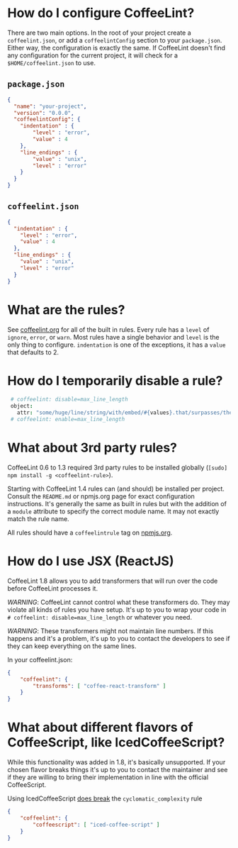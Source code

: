 How do I configure CoffeeLint?
==============================

There are two main options. In the root of your project create a
`coffeelint.json`, or add a `coffeelintConfig` section to your `package.json`.
Either way, the configuration is exactly the same. If CoffeeLint doesn't find
any configuration for the current project, it will check for a
`$HOME/coffeelint.json` to use.

`package.json`
--------------
```json
{
  "name": "your-project",
  "version": "0.0.0",
  "coffeelintConfig": {
    "indentation" : {
        "level" : "error",
        "value" : 4
    },
    "line_endings" : {
        "value" : "unix",
        "level" : "error"
    }
  }
}
```

`coffeelint.json`
-----------------
```json
{
  "indentation" : {
    "level" : "error",
    "value" : 4
  },
  "line_endings" : {
    "value" : "unix",
    "level" : "error"
  }
}
```

What are the rules?
===================

See [coffeelint.org][options] for all of the built in rules. Every rule has a
`level` of `ignore`, `error`, or `warn`. Most rules have a single behavior and
`level` is the only thing to configure. `indentation` is one of the exceptions,
it has a `value` that defaults to 2.

How do I temporarily disable a rule?
====================================

```CoffeeScript
 # coffeelint: disable=max_line_length
 object:
   attr: "some/huge/line/string/with/embed/#{values}.that/surpasses/the/max/column/width"
 # coffeelint: enable=max_line_length
 ```

What about 3rd party rules?
===========================

CoffeeLint 0.6 to 1.3 required 3rd party rules to be installed globally (`[sudo]
npm install -g <coffeelint-rule>`).

Starting with CoffeeLint 1.4 rules can (and should) be installed per project.
Consult the `README.md` or npmjs.org page for exact configuration instructions.
It's generally the same as built in rules but with the addition of a `module`
attribute to specify the correct module name. It may not exactly match the rule
name.

All rules should have a `coffeelintrule` tag on [npmjs.org][rules].

How do I use JSX (ReactJS)
==========================

CoffeeLint 1.8 allows you to add transformers that will run over the code
before CoffeeLint processes it.

*WARNING*: CoffeeLint cannot control what these transformers do. They may
violate all kinds of rules you have setup. It's up to you to wrap your code in
`# coffeelint: disable=max_line_length` or whatever you need.

*WARNING*: These transformers might not maintain line numbers. If this happens
and it's a problem, it's up to you to contact the developers to see if they can
keep everything on the same lines.

In your coffeelint.json:

```json
{
    "coffeelint": {
        "transforms": [ "coffee-react-transform" ]
    }
}
```

What about different flavors of CoffeeScript, like IcedCoffeeScript?
====================================================================

While this functionality was added in 1.8, it's basically unsupported. If your
chosen flavor breaks things it's up to you to contact the maintainer and see if
they are willing to bring their implementation in line with the official
CoffeeScript.

Using IcedCoffeeScript [does break][IcedCoffeeScript] the `cyclomatic_complexity` rule

```json
{
    "coffeelint": {
        "coffeescript": [ "iced-coffee-script" ]
    }
}
```

[options]: https://coffeelint.github.io/#options
[rules]: https://www.npmjs.org/search?q=coffeelintrule
[IcedCoffeeScript]: https://github.com/clutchski/coffeelint/issues/349#issuecomment-67737784
